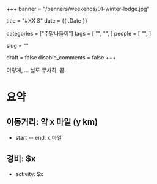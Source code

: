 +++
banner = "/banners/weekends/01-winter-lodge.jpg"

title = "#XX S"
date = {{ .Date }}

categories = ["주말나들이"]
tags = [
    "",
    "",
]
people = [
    "",
]

slug = ""

draft = false
disable_comments = false
+++

<!--more-->

이렇게, … 날도 무사히, 끝.

# 요약

## 이동거리: 약 x 마일 (y km)

- start -- end: x 마일

## 경비: $x

- activity: $x
